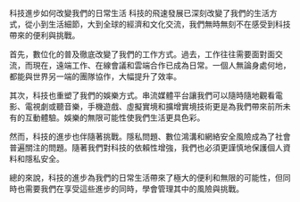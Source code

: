 科技進步如何改變我們的日常生活
科技的飛速發展已深刻改變了我們的生活方式，從小到生活細節，大到全球的經濟和文化交流，我們無時無刻不在感受到科技帶來的便利與挑戰。

首先，數位化的普及徹底改變了我們的工作方式。過去，工作往往需要面對面交流，而現在，遠端工作、在線會議和雲端合作已成為日常。一個人無論身處何地，都能與世界另一端的團隊協作，大幅提升了效率。

其次，科技也重塑了我們的娛樂方式。串流媒體平台讓我們可以隨時隨地觀看電影、電視劇或聽音樂，手機遊戲、虛擬實境和擴增實境技術更是為我們帶來前所未有的互動體驗。娛樂的無限可能性使我們生活更具色彩。

然而，科技的進步也伴隨著挑戰。隱私問題、數位鴻溝和網絡安全風險成為了社會普遍關注的問題。隨著我們對科技的依賴性增強，我們也必須更謹慎地保護個人資料和隱私安全。

總的來說，科技的進步為我們的日常生活帶來了極大的便利和無限的可能性，但同時也需要我們在享受這些進步的同時，學會管理其中的風險與挑戰。